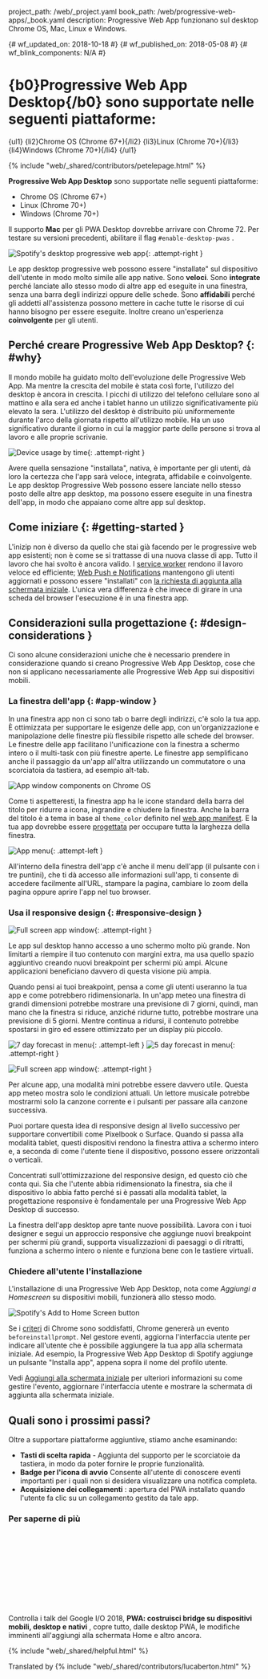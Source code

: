 project_path: /web/_project.yaml
book_path: /web/progressive-web-apps/_book.yaml
description: Progressive Web App funzionano sul desktop Chrome OS, Mac, Linux e
Windows.

{# wf_updated_on: 2018-10-18 #}
{# wf_published_on: 2018-05-08 #}
{# wf_blink_components: N/A #}

#   {b0}Progressive Web App Desktop{/b0} sono supportate nelle seguenti piattaforme:
  {ul1}
    {li2}Chrome OS (Chrome 67+){/li2}
    {li3}Linux (Chrome 70+){/li3}
    {li4}Windows (Chrome 70+){/li4}
  {/ul1}

{% include "web/_shared/contributors/petelepage.html" %}

<div class="clearfix"></div>

<aside class="success">
  <b>Progressive Web App Desktop</b> sono supportate nelle seguenti piattaforme:
  <ul>
    <li>Chrome OS (Chrome 67+)</li>
    <li>Linux (Chrome 70+)</li>
    <li>Windows (Chrome 70+)</li>
  </ul>
</aside>
<aside class="dogfood">Il supporto <b>Mac</b> per gli PWA Desktop dovrebbe
arrivare con Chrome 72. Per testare su versioni precedenti, abilitare il flag
<code>#enable-desktop-pwas</code> .</aside>

<div class="clearfix"></div>

![Spotify's desktop progressive web
app](/web/progressive-web-apps/images/spotify-screenshot.jpg){: .attempt-right }

Le app desktop progressive web possono essere "installate" sul dispositivo
dell'utente in modo molto simile alle app native. Sono **veloci**. Sono
**integrate** perché lanciate allo stesso modo di altre app ed eseguite in una
finestra, senza una barra degli indirizzi oppure delle schede. Sono
**affidabili** perché gli addetti all'assistenza possono mettere in cache tutte
le risorse di cui hanno bisogno per essere eseguite. Inoltre creano
un'esperienza **coinvolgente** per gli utenti.

<div class="clearfix"></div>

## Perché creare Progressive Web App Desktop? {: #why}

Il mondo mobile ha guidato molto dell'evoluzione delle Progressive Web App. Ma
mentre la crescita del mobile è stata così forte, l'utilizzo del desktop è
ancora in crescita. I picchi di utilizzo del telefono cellulare sono al mattino
e alla sera ed anche i tablet hanno un utilizzo significativamente più elevato
la sera. L'utilizzo del desktop è distribuito più uniformemente durante l'arco
della giornata rispetto all'utilizzo mobile. Ha un uso significativo durante il
giorno in cui la maggior parte delle persone si trova al lavoro e alle proprie
scrivanie.

![Device usage by time](/web/progressive-web-apps/images/device-usage.png){:
.attempt-right }

Avere quella sensazione "installata", nativa, è importante per gli utenti, dà
loro la certezza che l'app sarà veloce, integrata, affidabile e coinvolgente. Le
app desktop Progressive Web possono essere lanciate nello stesso posto delle
altre app desktop, ma possono essere eseguite in una finestra dell'app, in modo
che appaiano come altre app sul desktop.

<div class="clearfix"></div>

## Come iniziare {: #getting-started }

L'inizip non è diverso da quello che stai già facendo per le progressive web app
esistenti; non è come se si trattasse di una nuova classe di app. Tutto il
lavoro che hai svolto è ancora valido. I [service
worker](/web/fundamentals/primers/service-workers/) rendono il lavoro veloce ed
efficiente; [Web Push e Notifications](/web/fundamentals/push-notifications/)
mantengono gli utenti aggiornati e possono essere "installati" con [la richiesta
di aggiunta alla schermata iniziale](/web/fundamentals/app-install-banners/).
L'unica vera differenza è che invece di girare in una scheda del browser
l'esecuzione è in una finestra app.

<div class="clearfix"></div>

## Considerazioni sulla progettazione {: #design-considerations }

Ci sono alcune considerazioni uniche che è necessario prendere in considerazione
quando si creano Progressive Web App Desktop, cose che non si applicano
necessariamente alle Progressive Web App sui dispositivi mobili.

### La finestra dell'app {: #app-window }

In una finestra app non ci sono tab o barre degli indirizzi, c'è solo la tua
app. È ottimizzata per supportare le esigenze delle app, con un'organizzazione e
manipolazione delle finestre più flessibile rispetto alle schede del browser. Le
finestre delle app facilitano l'unificazione con la finestra a schermo intero o
il multi-task con più finestre aperte. Le finestre app semplificano anche il
passaggio da un'app all'altra utilizzando un commutatore o una scorciatoia da
tastiera, ad esempio alt-tab.

![App window components on Chrome
OS](/web/progressive-web-apps/images/app-window-elements.png)

Come ti aspetteresti, la finestra app ha le icone standard della barra del
titolo per ridurre a icona, ingrandire e chiudere la finestra. Anche la barra
del titolo è a tema in base al `theme_color` definito nel [web app
manifest](/web/fundamentals/web-app-manifest/). E la tua app dovrebbe essere
[progettata](#responsive-design) per occupare tutta la larghezza della finestra.

![App menu](/web/progressive-web-apps/images/app-menu.png){: .attempt-left }

All'interno della finestra dell'app c'è anche il menu dell'app (il pulsante con
i tre puntini), che ti dà accesso alle informazioni sull'app, ti consente di
accedere facilmente all'URL, stampare la pagina, cambiare lo zoom della pagina
oppure aprire l'app nel tuo browser.

<div class="clearfix"></div>

### Usa il responsive design {: #responsive-design }

![Full screen app window](/web/progressive-web-apps/images/dpwa-resp-1.png){:
.attempt-right }

Le app sul desktop hanno accesso a uno schermo molto più grande. Non limitarti a
riempire il tuo contenuto con margini extra, ma usa quello spazio aggiuntivo
creando nuovi breakpoint per schermi più ampi. Alcune applicazioni beneficiano
davvero di questa visione più ampia.

<div class="clearfix"></div>

Quando pensi ai tuoi breakpoint, pensa a come gli utenti useranno la tua app e
come potrebbero ridimensionarla. In un'app meteo una finestra di grandi
dimensioni potrebbe mostrare una previsione di 7 giorni, quindi, man mano che la
finestra si riduce, anziché ridurne tutto, potrebbe mostrare una previsione di 5
giorni. Mentre continua a ridursi, il contenuto potrebbe spostarsi in giro ed
essere ottimizzato per un display più piccolo.

![7 day forecast in menu](/web/progressive-web-apps/images/dpwa-resp-2.png){:
.attempt-left }
![5 day forecast in menu](/web/progressive-web-apps/images/dpwa-resp-3.png){:
.attempt-right }

<div class="clearfix"></div>

![Full screen app window](/web/progressive-web-apps/images/dpwa-resp-4.png){:
.attempt-right }

Per alcune app, una modalità mini potrebbe essere davvero utile. Questa app
meteo mostra solo le condizioni attuali. Un lettore musicale potrebbe mostrarmi
solo la canzone corrente e i pulsanti per passare alla canzone successiva.

Puoi portare questa idea di responsive design al livello successivo per
supportare convertibili come Pixelbook o Surface. Quando si passa alla modalità
tablet, questi dispositivi rendono la finestra attiva a schermo intero e, a
seconda di come l'utente tiene il dispositivo, possono essere orizzontali o
verticali.

Concentrati sull'ottimizzazione del responsive design, ed questo ciò che conta
qui. Sia che l'utente abbia ridimensionato la finestra, sia che il dispositivo
lo abbia fatto perché si è passati alla modalità tablet, la progettazione
responsive è fondamentale per una Progressive Web App Desktop di successo.

La finestra dell'app desktop apre tante nuove possibilità. Lavora con i tuoi
designer e segui un approccio responsive che aggiunge nuovi breakpoint per
schermi più grandi, supporta visualizzazioni di paesaggi o di ritratti, funziona
a schermo intero o niente e funziona bene con le tastiere virtuali.

### Chiedere all'utente l'installazione

L'installazione di una Progressive Web App Desktop, nota come *Aggiungi a
Homescreen* su dispositivi mobili, funzionerà allo stesso modo.

<img src="/web/updates/images/2018/05/spotify-a2hs.png" alt="Spotify's Add to
Home Screen button" class="attempt-left" style="max-height: 200px;">

Se i [criteri](/web/fundamentals/app-install-banners/#criteria) di Chrome sono
soddisfatti, Chrome genererà un evento `beforeinstallprompt`. Nel gestore
eventi, aggiorna l'interfaccia utente per indicare all'utente che è possibile
aggiungere la tua app alla schermata iniziale. Ad esempio, la Progressive Web
App Desktop di Spotify aggiunge un pulsante "Installa app", appena sopra il nome
del profilo utente.

Vedi [Aggiungi alla schermata iniziale](/web/fundamentals/app-install-banners/)
per ulteriori informazioni su come gestire l'evento, aggiornare l'interfaccia
utente e mostrare la schermata di aggiunta alla schermata iniziale.

<div class="clearfix"></div>

## Quali sono i prossimi passi?

Oltre a supportare piattaforme aggiuntive, stiamo anche esaminando:

- **Tasti di scelta rapida** - Aggiunta del supporto per le scorciatoie da
tastiera, in modo da poter fornire le proprie funzionalità.
- **Badge per l'icona di avvio** Consente all'utente di conoscere eventi
importanti per i quali non si desidera visualizzare una notifica completa.
- **Acquisizione dei collegamenti** : apertura del PWA installato quando
l'utente fa clic su un collegamento gestito da tale app.

### Per saperne di più

<div class="video-wrapper">
<iframe class="devsite-embedded-youtube-video"
data-video-id="NITk4kXMQDw?t=1678" data-autohide="1" data-showinfo="0"
frameborder="0" allowfullscreen>
  </iframe>
</div>

Controlla i talk del Google I/O 2018, **PWA: costruisci bridge su dispositivi
mobili, desktop e nativi** , copre tutto, dalle desktop PWA, le modifiche
imminenti all'aggiungi alla schermata Home e altro ancora.

<div class="clearfix"></div>

{% include "web/_shared/helpful.html" %}

Translated by
{% include "web/_shared/contributors/lucaberton.html" %}
